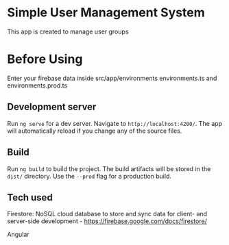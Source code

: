 # Simple User Management System
This app is created to manage user groups 

# Before Using

Enter your firebase data inside src/app/environments environments.ts and environments.prod.ts


## Development server

Run `ng serve` for a dev server. Navigate to `http://localhost:4200/`. The app will automatically reload if you change any of the source files.

## Build
Run `ng build` to build the project. The build artifacts will be stored in the `dist/` directory. Use the `--prod` flag for a production build.

## Tech used
Firestore: NoSQL cloud database to store and sync data for client- and server-side development - https://firebase.google.com/docs/firestore/ 


Angular

